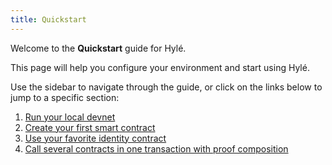 ```yaml
---
title: Quickstart
---
```


Welcome to the **Quickstart** guide for Hylé.

This page will help you configure your environment and start using Hylé.

Use the sidebar to navigate through the guide, or click on the links below to jump to a specific section:

1. [Run your local devnet](devnet.md)
1. [Create your first smart contract](your-first-smart-contract.md)
1. [Use your favorite identity contract](custom-identity-contract.md)
1. [Call several contracts in one transaction with proof composition](proof-composition.md)
